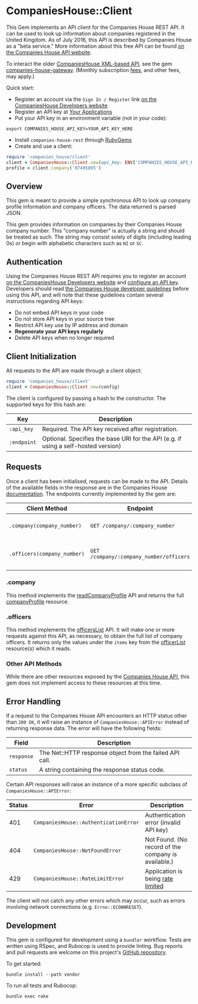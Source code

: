 # CompaniesHouse::Client

This Gem implements an API client for the Companies House REST API. It can be
used to look up information about companies registered in the United Kingdom.
As of July 2016, this API is described by Companies House as a "beta service."
More information about this free API can be found
[on the Companies House API website](https://developer.companieshouse.gov.uk/api/docs/index.html).

To interact the older [CompaniesHouse XML-based API](http://xmlgw.companieshouse.gov.uk/),
see the gem [companies-house-gateway](https://github.com/gocardless/companies-house-gateway-ruby).
(Monthly subscription [fees](http://xmlgw.companieshouse.gov.uk/CHDpriceList.shtml), and other fees, may apply.)

Quick start:
* Register an account via the `Sign In / Register` link
[on the CompaniesHouse Developers website](https://developer.companieshouse.gov.uk/api/docs/)
* Register an API key at [Your Applications](https://developer.companieshouse.gov.uk/developer/applications)
* Put your API key in an environment variable (not in your code):

``` shell
export COMPANIES_HOUSE_API_KEY=YOUR_API_KEY_HERE

```
* Install `companies-house-rest` through [RubyGems](https://rubygems.org/gems/companies-house-rest)
* Create and use a client:

``` ruby
require 'companies_house/client'
client = CompaniesHouse::Client.new(api_key: ENV['COMPANIES_HOUSE_API_KEY'])
profile = client.company('07495895')
```


## Overview
This gem is meant to provide a simple synchronous API to look up company profile
information and company officers. The data returned is parsed JSON.

This gem provides information on companies by their Companies House company
number. This "company number" is actually a string and should be treated as such.
The string may consist solely of digits (including leading 0s) or begin with
alphabetic characters such as `NI` or `SC`.

## Authentication

Using the Companies House REST API requires you to register an account
[on the CompaniesHouse Developers website](https://developer.companieshouse.gov.uk/api/docs/)
and [configure an API key](https://developer.companieshouse.gov.uk/developer/applications).
Developers should read
[the Companies House developer guidelines](https://developer.companieshouse.gov.uk/api/docs/index/gettingStarted/developerGuidelines.html)
before using this API, and will note that these guidelines contain several
instructions regarding API keys:

* Do not embed API keys in your code
* Do not store API keys in your source tree
* Restrict API key use by IP address and domain
* **Regenerate your API keys regularly**
* Delete API keys when no longer required

## Client Initialization

All requests to the API are made through a client object:

```ruby
require 'companies_house/client'
client = CompaniesHouse::Client.new(config)
```

The client is configured by passing a hash to the constructor. The supported keys for this
hash are:

| Key         | Description |
| ----------- | ----------- |
| `:api_key`  | Required. The API key received after registration. |
| `:endpoint` | Optional. Specifies the base URI for the API (e.g. if using a self-hosted version) |

## Requests

Once a client has been initialised, requests can be made to the API.
Details of the available fields in the response are in the Companies House
[documentation](https://developer.companieshouse.gov.uk/api/docs/index.html).
The endpoints currently implemented by the gem are:

| Client Method               | Endpoint                                | Description |
| --------------------------- | --------------------------------------- | ----------- |
| `.company(company_number)`  | `GET /company/:company_number`          | Retrieves a company profile. |
| `.officers(company_number)` | `GET /company/:company_number/officers` | Retrieves a list of company officers. |

### .company
This method implements the [readCompanyProfile](https://developer.companieshouse.gov.uk/api/docs/company/company_number/readCompanyProfile.html)
API and returns the full [companyProfile](https://developer.companieshouse.gov.uk/api/docs/company/company_number/companyProfile-resource.html)
resource.

### .officers
This method implements the [officersList](https://developer.companieshouse.gov.uk/api/docs/company/company_number/officers/officerList.html)
API. It will make one or more requests against this API, as necessary, to obtain
the full list of company officers. It returns only the values under the `items`
key from the
[officerList](https://developer.companieshouse.gov.uk/api/docs/company/company_number/officers/officerList-resource.html)
resource(s) which it reads.

### Other API Methods
While there are other resources exposed by the
[Companies House API](https://developer.companieshouse.gov.uk/api/docs/index.html),
this gem does not implement access to these resources at this time.

## Error Handling
If a request to the Companies House API encounters an HTTP status other than
`200 OK`, it will raise an instance of `CompaniesHouse::APIError` instead of
returning response data. The error will have the following fields:

| Field      | Description |
| ---------- | ----------- |
| `response` | The Net::HTTP response object from the failed API call. |
| `status`   | A string containing the response status code. |


Certain API responses will raise an instance of a more specific subclass of
`CompaniesHouse::APIError`:

| Status | Error                                 | Description |
| ------ | ------------------------------------- | ----------- |
| 401    | `CompaniesHouse::AuthenticationError` | Authentication error (invalid API key) |
| 404    | `CompaniesHouse::NotFoundError`       | Not Found. (No record of the company is available.) |
| 429    | `CompaniesHouse::RateLimitError`      | Application is being [rate limited](https://developer.companieshouse.gov.uk/api/docs/index/gettingStarted/rateLimiting.html) |

The client will not catch any other errors which may occur, such as
errors involving  network connections (e.g. `Errno::ECONNRESET`).

## Development

This gem is configured for development using a `bundler` workflow.
Tests are written using RSpec, and Rubocop is used to provide linting.
Bug reports and pull requests are welcome on this project's
[GitHub repository](https://github.com/gocardless/companies-house-ruby).

To get started:

``` shell
bundle install --path vendor
```


To run all tests and Rubocop:

```shell
bundle exec rake
```
